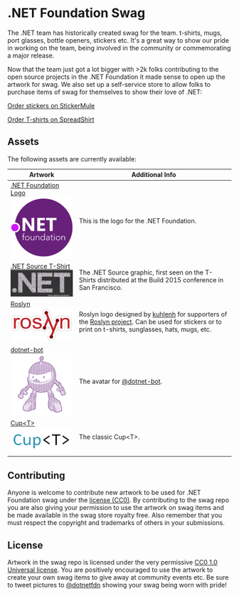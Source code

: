 # .NET Foundation Swag

The .NET team has historically created swag for the team. t-shirts, mugs, port glasses, bottle openers, stickers etc. It's a great way to show our pride in working on the team, being involved in the community or commemorating a major release.

Now that the team just got a lot bigger with >2k folks contributing to the open source projects in the .NET Foundation it made sense to open up the artwork for swag. We also set up a self-service store to allow folks to purchase items of swag for themselves to show their love of .NET:

[Order stickers on StickerMule](https://www.stickermule.com/user/1070667147/stickers)

[Order T-shirts on SpreadShirt](http://dotnet.spreadshirt.com/)

## Assets

The following assets are currently available:

| Artwork | Additional Info |
| ------------------- |--------------------|
| [.NET Foundation Logo](/logo)<a href="/logo/dotnetfoundation_v4_small.png"><br/><img src="/logo/dotnetfoundation_v4_small.png" width="250px"/></a> | This is the logo for the .NET Foundation. |
| [.NET Source T-Shirt](/dotnet_source)<br/>![.NET Foundation Logo](/dotnet_source/DotNetSource_small.png) | The .NET Source graphic, first seen on the T-Shirts distributed at the Build 2015 conference in San Francisco. |
| [Roslyn](/roslyn)<br/><a href="/roslyn/roslyn_kuhlenh.png"><img src="/roslyn/roslyn_kuhlenh.png" width="250px"/></a> | Roslyn logo designed by [kuhlenh](https://github.com/kuhlenh) for supporters of the [Roslyn project](https://github.com/dotnet/roslyn). Can be used for stickers or to print on t-shirts, sunglasses, hats, mugs, etc. |
| [dotnet-bot](/dotnet-bot)<br/><a href="/dotnet-bot/dotnet-bot-ascii-pot-small.png"><img src="/dotnet-bot/dotnet-bot-ascii-pot-small.png" width="250px"/></a> | The avatar for [@dotnet-bot](https://github.com/dotnet-bot). |
| [Cup&lt;T&gt;](/cup_t)<br/><a href="/cup_t/Cup_t_small.png"><img src="/cup_t/Cup_t_small.png" width="250px"/></a> | The classic Cup&lt;T&gt;. |

## Contributing

Anyone is welcome to contribute new artwork to be used for .NET Foundation swag under the [license (CC0)](https://github.com/dotnet/swag/blob/master/LICENSE). By contributing to the swag repo you are also giving your permission to use the artwork on swag items and be made available in the swag store royalty free.  Also remember that you must respect the copyright and trademarks of others in your submissions.

## License

Artwork in the swag repo is licensed under the very permissive [CC0 1.0 Universal license](https://github.com/dotnet/swag/blob/master/LICENSE).  You are positively encouraged to use the artwork to create your own swag items to give away at community events etc. Be sure to tweet pictures to [@dotnetfdn](https://twitter.com/dotnetfdn) showing your swag being worn with pride!

